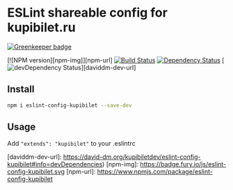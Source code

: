 # ESLint shareable config for kupibilet.ru

[![Greenkeeper badge](https://badges.greenkeeper.io/kupibilet-frontend/eslint-config-kupibilet.svg)](https://greenkeeper.io/)

[![NPM version][npm-img]][npm-url]
[![Build Status][travis-img]][travis-url]
[![Dependency Status][daviddm-img]][daviddm-url]
[![devDependency Status][daviddm-dev-img]][daviddm-dev-url]

## Install

```sh
npm i eslint-config-kupibilet --save-dev
```

## Usage

Add `"extends": "kupibilet"` to your .eslintrc

[travis-img]: https://travis-ci.org/kupibiletdev/eslint-config-kupibilet.svg
[travis-url]: https://travis-ci.org/kupibiletdev/eslint-config-kupibilet
[daviddm-img]: https://david-dm.org/kupibiletdev/eslint-config-kupibilet.svg
[daviddm-url]: https://david-dm.org/kupibiletdev/eslint-config-kupibilet
[daviddm-dev-img]: https://david-dm.org/kupibiletdev/eslint-config-kupibilet/dev-status.svg
[daviddm-dev-url]: https://david-dm.org/kupibiletdev/eslint-config-kupibilet#info=devDependencies)
[npm-img]: https://badge.fury.io/js/eslint-config-kupibilet.svg
[npm-url]: https://www.npmjs.com/package/eslint-config-kupibilet
